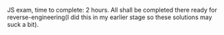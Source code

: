 JS exam, time to complete: 2 hours. All shall be completed there ready for reverse-engineering(I did this in my earlier stage so these solutions may suck a bit).

